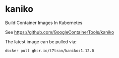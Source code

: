 # kaniko
Build Container Images In Kubernetes

See https://github.com/GoogleContainerTools/kaniko

The latest image can be pulled via:

```
docker pull ghcr.io/t7tran/kaniko:1.12.0
```